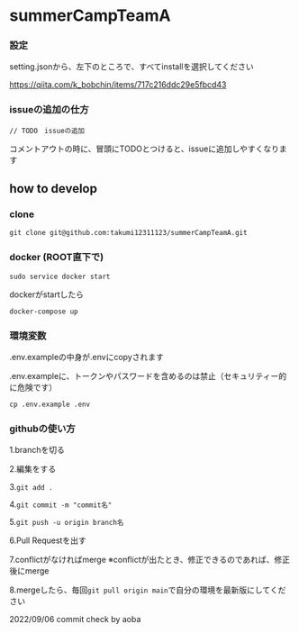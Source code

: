# summerCampTeamA

### 設定

setting.jsonから、左下のところで、すべてinstallを選択してください

https://qiita.com/k_bobchin/items/717c216ddc29e5fbcd43

### issueの追加の仕方

```// TODO　issueの追加```

コメントアウトの時に、冒頭にTODOとつけると、issueに追加しやすくなります

## how to develop

### clone

```git clone git@github.com:takumi12311123/summerCampTeamA.git```

### docker (ROOT直下で)
```sudo service docker start```

dockerがstartしたら

```docker-compose up```

### 環境変数

.env.exampleの中身が.envにcopyされます

.env.exampleに、トークンやパスワードを含めるのは禁止（セキュリティー的に危険です）

```cp .env.example .env```

### githubの使い方

1.branchを切る

2.編集をする

3.```git add .```

4.```git commit -m "commit名"```

5.```git push -u origin branch名```

6.Pull Requestを出す

7.conflictがなければmerge
※conflictが出たとき、修正できるのであれば、修正後にmerge

8.mergeしたら、毎回```git pull origin main```で自分の環境を最新版にしてください

2022/09/06 commit check by aoba